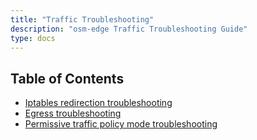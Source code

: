 ```yaml
---
title: "Traffic Troubleshooting"
description: "osm-edge Traffic Troubleshooting Guide"
type: docs
---
```


## Table of Contents
- [Iptables redirection troubleshooting](docs/guides/traffic_management/troubleshooting/iptables_redirection)
- [Egress troubleshooting](docs/guides/traffic_management/troubleshooting/egress)
- [Permissive traffic policy mode troubleshooting](docs/guides/traffic_management/troubleshooting/permissive_traffic_policy_mode)
